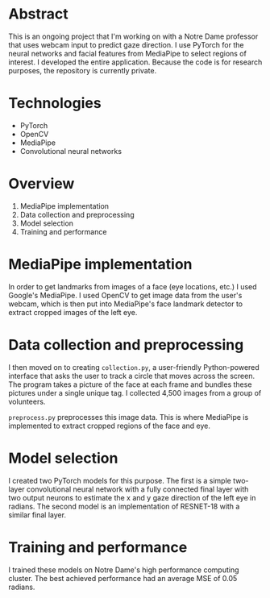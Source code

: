 # Abstract

This is an ongoing project that I'm working on with a Notre Dame professor that uses webcam input to predict gaze direction. I use PyTorch for the neural networks and facial features from MediaPipe to select regions of interest. I developed the entire application. Because the code is for research purposes, the repository is currently private.

# Technologies

- PyTorch
- OpenCV
- MediaPipe
- Convolutional neural networks

# Overview

1. MediaPipe implementation
2. Data collection and preprocessing
3. Model selection
4. Training and performance

# MediaPipe implementation

In order to get landmarks from images of a face (eye locations, etc.) I used Google's MediaPipe. I used OpenCV to get image data from the user's webcam, which is then put into MediaPipe's face landmark detector to extract cropped images of the left eye.

# Data collection and preprocessing

I then moved on to creating `collection.py`, a user-friendly Python-powered interface that asks the user to track a circle that moves across the screen. The program takes a picture of the face at each frame and bundles these pictures under a single unique tag. I collected 4,500 images from a group of volunteers.

`preprocess.py` preprocesses this image data. This is where MediaPipe is implemented to extract cropped regions of the face and eye.

# Model selection

I created two PyTorch models for this purpose. The first is a simple two-layer convolutional neural network with a fully connected final layer with two output neurons to estimate the x and y gaze direction of the left eye in radians. The second model is an implementation of RESNET-18 with a similar final layer.

# Training and performance

I trained these models on Notre Dame's high performance computing cluster. The best achieved performance had an average MSE of 0.05 radians.
